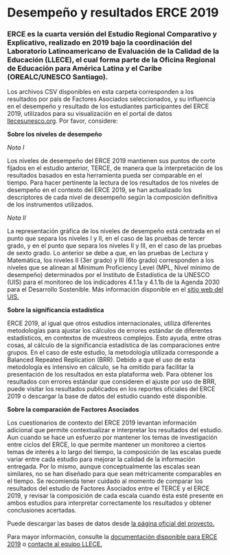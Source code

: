 # Desempeño y resultados ERCE 2019

### ERCE es la cuarta versión del Estudio Regional Comparativo y Explicativo, realizado en 2019 bajo la coordinación del Laboratorio Latinoamericano de Evaluación de la Calidad de la Educación (LLECE), el cual forma parte de la Oficina Regional de Educación para América Latina y el Caribe (OREALC/UNESCO Santiago). 

Los archivos CSV disponibles en esta carpeta corresponden a los resultados por país de Factores Asociados seleccionados, y su influencia en el desempeño y resultado de los estudiantes participantes del ERCE 2019, utilizados para su visualización en el portal de datos [llecesunesco.org](www.lleceunesco.org). Por favor, considere:


**Sobre los niveles de desempeño** 

*Nota I*

Los niveles de desempeño del ERCE 2019 mantienen sus puntos de corte fijados en el estudio anterior, TERCE, de manera que la interpretación de los resultados basados en esta herramienta pueda ser comparable en el tiempo. Para hacer pertinente la lectura de los resultados de los niveles de desempeño en el contexto del ERCE 2019, se han actualizado los descriptores de cada nivel de desempeño según la composición definitiva de los instrumentos utilizados.

*Nota II*

La representación gráfica de los niveles de desempeño está centrada en el punto que separa los niveles I y II, en el caso de las pruebas de tercer grado, y en el punto que separa los niveles II y III, en el caso de las pruebas de sexto grado. Lo anterior se debe a que, en las pruebas de Lectura y Matemática, los niveles II (3er grado) y III (6to grado) corresponden a los niveles que se alinean al Minimum Proficiency Level (MPL, Nivel mínimo de desempeño) determinados por el Instituto de Estadística de la UNESCO (UIS) para el monitoreo de los indicadores 4.1.1a y 4.1.1b de la Agenda 2030 para el Desarrollo Sostenible. Más información disponible en el [sitio web del UIS.](http://uis.unesco.org/) 


**Sobre la significancia estadística**

ERCE 2019, al igual que otros estudios internacionales, utiliza diferentes metodologías para ajustar los cálculos de errores estándar de diferentes estadísticos, en contextos de muestreos complejos. Esto ayuda, entre otras cosas, al cálculo de la significancia estadística de las comparaciones entre grupos. En el caso de este estudio, la metodología utilizada corresponde a Balanced Repeated Replication (BRR). Debido a que el uso de esta metodología es intensivo en cálculo, se ha omitido para facilitar la presentación de los resultados en esta plataforma web. Para obtener los resultados con errores estándar que consideren el ajuste por uso de BRR, puede visitar los resultados publicados en los reportes oficiales del ERCE 2019 o descargar la base de datos del estudio cuando esté disponible.


**Sobre la comparación de Factores Asociados**

Los cuestionarios de contexto del ERCE 2019 levantan información adicional que permite contextualizar e interpretar los resultados del estudio. Aun cuando se hace un esfuerzo por mantener los temas de investigación entre ciclos del ERCE, lo que permite mantener un monitoreo a ciertos temas de interés a lo largo del tiempo, la composición de las escalas puede variar entre cada estudio para mejorar la calidad de la información entregada. Por lo mismo, aunque conceptualmente las escalas sean similares, no se han diseñado para que sean métricamente comparables en el tiempo. Se recomienda tener cuidado al momento de comparar los resultados del estudio de Factores Asociados entre el TERCE y el ERCE 2019, y revisar la composición de cada escala cuando ésta esté presente en ambos estudios para interpretar correctamente los resultados y obtener conclusiones acertadas.

Puede descargar las bases de datos desde [la página oficial del proyecto.](https://es.unesco.org/fieldoffice/santiago/projects/llece/bases)

Para mayor información, consulte la [documentación disponible para ERCE 2019](https://es.unesco.org/fieldoffice/santiago/llece/ERCE2019) o [contacte al equipo LLECE.](https://lleceunesco.org/sobre-llece/)


